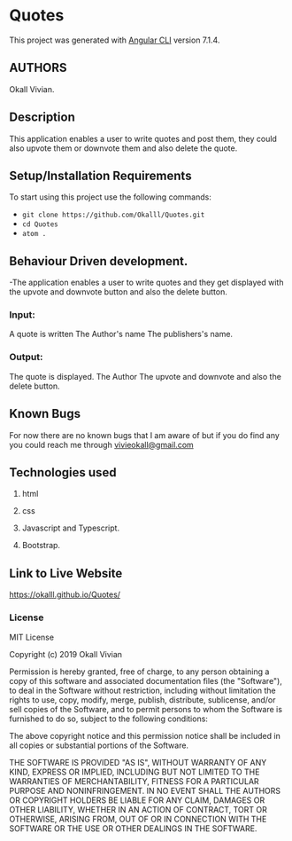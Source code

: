 # Quotes

This project was generated with [Angular CLI](https://github.com/angular/angular-cli) version 7.1.4.

## AUTHORS
Okall Vivian.

## Description

This application enables a user to write quotes and post them, they could also upvote them or downvote them and also delete the quote.

## Setup/Installation Requirements

To start using this project use the following commands:

* `git clone https://github.com/Okalll/Quotes.git`
* `cd Quotes`
* `atom .`

## Behaviour Driven development.
-The application enables a user to write quotes and they get displayed with the upvote and downvote button and also the delete button.

### Input:
A quote is written
The Author's name
The publishers's name.

### Output:
The quote is displayed.
The Author
The upvote and downvote and also the delete button.

## Known Bugs
For now there are no known bugs that I am aware of but if you do find any you could reach me through vivieokall@gmail.com

## Technologies used
1. html

2. css

3. Javascript and Typescript.

4. Bootstrap.

## Link to Live Website

https://okalll.github.io/Quotes/

### License

MIT License

Copyright (c) 2019 Okall Vivian

Permission is hereby granted, free of charge, to any person obtaining a copy of this software and associated documentation files (the "Software"), to deal in the Software without restriction, including without limitation the rights to use, copy, modify, merge, publish, distribute, sublicense, and/or sell copies of the Software, and to permit persons to whom the Software is furnished to do so, subject to the following conditions:

The above copyright notice and this permission notice shall be included in all copies or substantial portions of the Software.

THE SOFTWARE IS PROVIDED "AS IS", WITHOUT WARRANTY OF ANY KIND, EXPRESS OR IMPLIED, INCLUDING BUT NOT LIMITED TO THE WARRANTIES OF MERCHANTABILITY, FITNESS FOR A PARTICULAR PURPOSE AND NONINFRINGEMENT. IN NO EVENT SHALL THE AUTHORS OR COPYRIGHT HOLDERS BE LIABLE FOR ANY CLAIM, DAMAGES OR OTHER LIABILITY, WHETHER IN AN ACTION OF CONTRACT, TORT OR OTHERWISE, ARISING FROM, OUT OF OR IN CONNECTION WITH THE SOFTWARE OR THE USE OR OTHER DEALINGS IN THE SOFTWARE.
